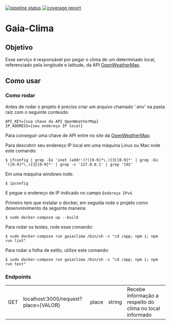 
[![pipeline status](https://gitlab.com/botgaia/Gaia-Clima/badges/master/pipeline.svg)](https://gitlab.com/botgaia/Gaia-Clima/commits/master)
[![coverage report](https://gitlab.com/botgaia/Gaia-Clima/badges/master/coverage.svg)](https://gitlab.com/botgaia/Gaia-Clima/commits/master)


# Gaia-Clima

## Objetivo
Esse serviço é responsável por pegar o clima de um determinado local, referenciado pela longitude e latitude, da API [OpenWeatherMap](https://openweathermap.org).

## Como usar

### Como rodar
Antes de rodar o projeto é preciso criar um arquivo chamado '.env' na pasta raiz com o seguinte conteúdo:

~~~~
API_KEY={sua chave da API OpenWeatherMap}
IP_ADDRESS={seu endereço IP local}
~~~~

Para conseguir uma chave de API entre no site da [OpenWeatherMap](https://openweathermap.org).

Para descobrir seu endereço IP local em uma máquina Linux ou Mac rode este comando:

```$ ifconfig | grep -Eo 'inet (addr:)?([0-9]*\.){3}[0-9]*' | grep -Eo '([0-9]*\.){3}[0-9]*' | grep -v '127.0.0.1' | grep '192'```

Em uma máquina windows rode:

```$ ipconfig```

E pegue o endereço de IP indicado no campo `Endereço IPv4`.

Primeiro tem que instalar o docker, em seguida rode o projeto como desenvolvimento da seguinte maneira:

```$ sudo docker-compose up --build```

Para rodar os testes, rode esse comando:

``` $ sudo docker-compose run gaiaclima /bin/sh -c "cd /app; npm i; npm run lint" ```

Para rodar a folha de estilo, utilize este comando:

``` $ sudo docker-compose run gaiaclima /bin/sh -c "cd /app; npm i; npm run test" ```

### Endpoints
<table>
	<tr>
		<td>GET</td>
		<td>localhost:3000/request?place={VALOR}</td>
		<td>place</td>
		<td>string</td>
		<td>Recebe informação a respeito do clima no local informado</td>
	</tr>
</table>